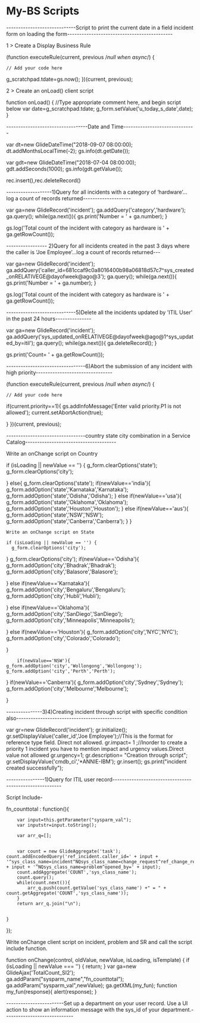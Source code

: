# My-BS Scripts

-----------------------------Script to print the current date in a field incident form on loading the form--------------------------------------------

1 > Create a Display Business Rule 

(function executeRule(current, previous /*null when async*/) {

	// Add your code here
	
g_scratchpad.tdate=gs.now();
})(current, previous);

2 > Create an onLoad() client script 

function onLoad() {
   //Type appropriate comment here, and begin script below
   var date=g_scratchpad.tdate;
	g_form.setValue('u_today_s_date',date);
}


----------------------------------Date and Time------------------------------

var dt=new GlideDateTime("2018-09-07 08:00:00);
dt.addMonthsLocalTime(-2);
gs.info(dt.getDate());


var gdt=new GlideDateTime("2018-07-04 08:00:00);
gdt.addSeconds(1000);
gs.info(gdt.getValue());


rec.insert(),rec.deleteRecord()


-------------------1)Query for all incidents with a category of ‘hardware’…log a count of records returned--------------------

var ga=new GlideRecord('incident');
ga.addQuery('category','hardware');
ga.query();
while(ga.next()){
gs.print('Number = ' + ga.number);
}

gs.log('Total count of the incident with category as hardware is ' + ga.getRowCount());


----------------- 2)Query for all incidents created in the past 3 days where the caller is ‘Joe Employee’…log a count of records returned---

var ga=new GlideRecord('incident');
ga.addQuery('caller_id=681ccaf9c0a8016400b98a06818d57c7^sys_created_onRELATIVEGE@dayofweek@ago@3');
ga.query();
while(ga.next()){
gs.print('Number = ' + ga.number);
}

gs.log('Total count of the incident with category as hardware is ' + ga.getRowCount());


-----------------------------5)Delete all the incidents updated by 'ITIL User' in the past 24 hours---------------


var ga=new GlideRecord('incident');
ga.addQuery('sys_updated_onRELATIVEGE@dayofweek@ago@1^sys_updated_by=itil');
ga.query();
while(ga.next()){
ga.deleteRecord();
}

gs.print('Count= ' + ga.getRowCount());


---------------------------------6)Abort the submission of any incident with high priority--------------------------------

(function executeRule(current, previous /*null when async*/) {

	// Add your code here
if(current.priority==1){
	gs.addInfoMessage('Enter valid priority.P1 is not allowed');
	current.setAbortAction(true);
	
}
})(current, previous);


---------------------------------country state city combination in a Service Catalog--------------------------------------

Write an onChange script on Country

   if (isLoading || newValue == '') {
      g_form.clearOptions('state');
	   g_form.clearOptions('city');
	  
	  
   }
	else{
		g_form.clearOptions('state');
	if(newValue=='india'){
		g_form.addOption('state','Karnataka','Karnataka');
		g_form.addOption('state','Odisha','Odisha');
	}
	  else if(newValue=='usa'){
		g_form.addOption('state','Oklahoma','Oklahoma');
		g_form.addOption('state','Houston','Houston');
	  }
		else if(newValue=='aus'){
			g_form.addOption('state','NSW','NSW');
			g_form.addOption('state','Canberra','Canberra');
		}
	}
	
	
	Write an onChange script on State 
	
	if (isLoading || newValue == '') {
      g_form.clearOptions('city');
   }
	g_form.clearOptions('city');
if(newValue=='Odisha'){
	g_form.addOption('city','Bhadrak','Bhadrak');
	g_form.addOption('city','Balasore','Balasore');
	
}
	else if(newValue=='Karnataka'){
	g_form.addOption('city','Bengaluru','Bengaluru');
	g_form.addOption('city','Hubli','Hubli');
	
}
		else if(newValue=='Oklahoma'){
	g_form.addOption('city','SanDiego','SanDiego');
	g_form.addOption('city','Minneapolis','Minneapolis');
	
}
		else if(newValue=='Houston'){
	g_form.addOption('city','NYC','NYC');
	g_form.addOption('city','Colorado','Colorado');
	
}
	
		if(newValue=='NSW'){
	g_form.addOption('city','Wollongong','Wollongong');
	g_form.addOption('city','Perth','Perth');
	
}
		if(newValue=='Canberra'){
	g_form.addOption('city','Sydney','Sydney');
	g_form.addOption('city','Melbourne','Melbourne');
	
}


---------------3)4)Creating incident through script with specific condition also--------------------------------------------

var gr=new GlideRecord('incident');
gr.initialize();
gr.setDisplayValue('caller_id','Joe Employee');//This is the format for reference type field. Direct not allowed.
gr.impact= 1 ;//Inorder to create a priority 1 incident you have to mention impact and urgency values.Direct value not allowed
gr.urgency=1;
gr.description= "Creation through script";
gr.setDisplayValue('cmdb_ci','*ANNIE-IBM');
gr.insert();
gs.print("incident created successfully");


----------------1)Query for ITIL user record--------------------------------------------------------


Script Include-

fn_counttotal : function(){

		var input=this.getParameter("sysparm_val");
		var inputstr=input.toString();
		
		var arr_q=[];


		var count = new GlideAggregate('task'); count.addEncodedQuery('ref_incident.caller_id=' + input + '^sys_class_name=incident^NQsys_class_name=change_request^ref_change_request.requested_by=' + input + '^NQsys_class_name=problem^opened_by=' + input);
		count.addAggregate('COUNT','sys_class_name');
		count.query();
		while(count.next()){
			arr_q.push(count.getValue('sys_class_name') +" = " + count.getAggregate('COUNT','sys_class_name'));
		}
		return arr_q.join("\n");


	}

});






Write onChange client script on incident, problem and SR and call the script include function.


function onChange(control, oldValue, newValue, isLoading, isTemplate) {
   if (isLoading || newValue === '') {
      return;
   }
var ga=new GlideAjax('TotalCount_SI2');
 ga.addParam("sysparm_name","fn_counttotal");
 ga.addParam("sysparm_val",newValue);
 ga.getXML(my_fun);
function my_fun(response){
alert(response);
}



------------------------Set up a department on your user record. Use a UI action to show an information message with the sys_id of your department.-----------------------------















